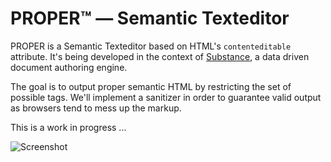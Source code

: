 PROPER™ — Semantic Texteditor
==================

PROPER is a Semantic Texteditor based on HTML's `contenteditable` attribute. It's being developed in the context of [Substance](http://github.com/michael/substance), a data driven document authoring engine.

The goal is to output proper semantic HTML by restricting the set of possible tags. We'll implement a sanitizer in order to guarantee valid output as browsers tend to mess up the markup. 


This is a work in progress ...
 
    
![Screenshot](http://quasipartikel.at/proper/proper.png)


